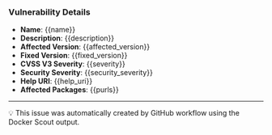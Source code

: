 ### Vulnerability Details
- **Name**: {{name}}
- **Description**: 
  {{description}}
- **Affected Version**: {{affected_version}}
- **Fixed Version**: {{fixed_version}}
- **CVSS V3 Severity**: {{severity}}
- **Security Severity**: {{security_severity}}
- **Help URI**: {{help_uri}}
- **Affected Packages**:
{{purls}}

---
💡 This issue was automatically created by GitHub workflow using the Docker Scout output.